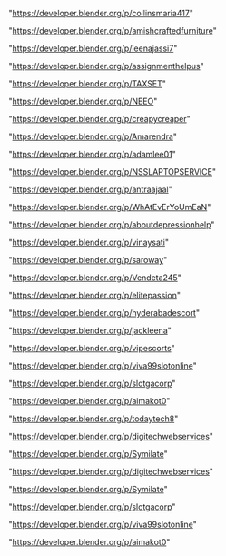"https://developer.blender.org/p/collinsmaria417"

"https://developer.blender.org/p/amishcraftedfurniture"

"https://developer.blender.org/p/leenajassi7"

"https://developer.blender.org/p/assignmenthelpus"

"https://developer.blender.org/p/TAXSET"

"https://developer.blender.org/p/NEEO"

"https://developer.blender.org/p/creapycreaper"

"https://developer.blender.org/p/Amarendra"

"https://developer.blender.org/p/adamlee01"

"https://developer.blender.org/p/NSSLAPTOPSERVICE"

"https://developer.blender.org/p/antraajaal"

"https://developer.blender.org/p/WhAtEvErYoUmEaN"

"https://developer.blender.org/p/aboutdepressionhelp"

"https://developer.blender.org/p/vinaysati"

"https://developer.blender.org/p/saroway"

"https://developer.blender.org/p/Vendeta245"

"https://developer.blender.org/p/elitepassion"

"https://developer.blender.org/p/hyderabadescort"

"https://developer.blender.org/p/jackleena"

"https://developer.blender.org/p/vipescorts"

"https://developer.blender.org/p/viva99slotonline"

"https://developer.blender.org/p/slotgacorp"

"https://developer.blender.org/p/aimakot0"

"https://developer.blender.org/p/todaytech8"

"https://developer.blender.org/p/digitechwebservices"

"https://developer.blender.org/p/Symilate"

 
"https://developer.blender.org/p/digitechwebservices"


"https://developer.blender.org/p/Symilate"


"https://developer.blender.org/p/slotgacorp"


"https://developer.blender.org/p/viva99slotonline"


"https://developer.blender.org/p/aimakot0"


 
